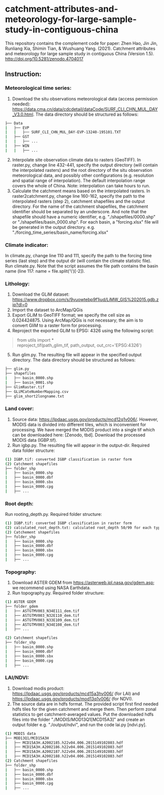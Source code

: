 # catchment-attributes-and-meteorology-for-large-sample-study-in-contiguous-china
This repository contains the complement code for paper: Zhen Hao, Jin Jin, Runliang Xia, Shimin Tian, &amp; Wushuang Yang. (2021). Catchment attributes and meteorology for large sample study in contiguous China (Version 1.5). http://doi.org/10.5281/zenodo.4704017

## Instruction:
### Meteorological time series:

1. Download the situ observations meteorological data (access permission needed): https://data.cma.cn/data/cdcdetail/dataCode/SURF_CLI_CHN_MUL_DAY_V3.0.html. The data directory should be structured as follows:
```bash
├── Data  
|   ├── EVP  
|   |   ├── SURF_CLI_CHN_MUL_DAY-EVP-13240-195101.TXT  
|   ├── GST  
|   |   ├── ...  
|   ├── WIN  
|   |   ├── ...  
```
2. Interpolate site observation climate data to rasters (GeoTIFF). In raster.py, change line 432-441, specify the output directory (will contain the interpolated rasters) and the root directory of the situ observation meteorological data, and possibly other configurations (e.g. resolution and spatial range of interpolation). The default interpolation range covers the whole of China. Note: interpolation can take hours to run.
3. Calculate the catchment means based on the interpolated rasters. In raster2catchment.py, change line 160-162, specify the path to the interpolated rasters (step 2), catchment shapefiles and the output directory. For the name of the catchment shapefiles, the catchment identifier should be separated by an underscore. And note that the shapefile should have a numeric identifier, e.g. "./shapefiles/0000.shp" or "./shapefiles/basin_0000.shp". For each basin, a "forcing.xlsx" file will be generated in the output directory.  e.g. "./forcing_time_series/basin_name/forcing.xlsx"

### Climate indicator:
In climate.py, change line 110 and 111, specify the path to the forcing time series (last step) and the output dir (will contain the climate statistic file). Run climate.py. 
Note that the script assumes the file path contains the basin name (line 117: name = file.split('\\')[-2]).

### Lithology:
1. Download the GLiM dataset: https://www.dropbox.com/s/9vuowtebp9f1iud/LiMW_GIS%202015.gdb.zip?dl=0
2. Import the dataset to ArcMap/QGis
3. Export GLiM to GeoTIFF format; we specify the cell size as 0.024424875. Using ArcMap/QGis is not necessary; the aim is to convert GliM to a raster form for processing.
4. Reproject the exported GLiM to EPSG: 4326 using the following script:

> from utils import * <br>
> reproject_tif(path_glim_tif, path_output, out_crc='EPSG:4326') <br>

5. Run glim.py. The resulting file will appear in the specified output directory. The data directory should be structured as follows:

```bash
├── glim.py
├── shapefiles
|   ├── basin_0000.shp
|   ├── basin_0001.shp
├── GlimRaster.tif
├── GLiMCateNumberMapping.csv
├── glim_short2longname.txt
```

### Land cover:
1. Source data: https://lpdaac.usgs.gov/products/mcd12q1v006/. However, MODIS data is divided into different tiles, which is inconvenient for processing. We have merged the MODIS product into a single tif which can be downloaded here: [Zenodo, tbd]. Download the processed MODIS data (IGBP.tif).
2. Run igbp.py. The resulting file will appear in the output-dir. Required data folder structure:
```bash
(1) IGBP.tif: converted IGBP classification in raster form
(2) Catchment shapefiles
├── folder_shp
|   ├── basin_0000.shp
|   ├── basin_0000.dbf
|   ├── basin_0000.sbx
|   ├── basin_0000.cpg
|   ├── ...
```

### Root depth:
Run rooting_depth.py. Required folder structure:
```bash
(1) IGBP.tif: converted IGBP classification in raster form
(2) calculated_root_depth.txt: calculated root_depth 50/99 for each type of land cover based on Eq. (2) and Table 2 in (Zeng 2001)
(2) Catchement shapefiles
├── folder_shp
|   ├── basin_0000.shp
|   ├── basin_0000.dbf
|   ├── basin_0000.sbx
|   ├── basin_0000.cpg
|   ├── ...
```

### Topography:
1. Download ASTER GDEM from https://asterweb.jpl.nasa.gov/gdem.asp; we recommend using NASA Earthdata. 
2. Run topography.py. Required folder structure:
```bash
(1) ASTER GDEM
├── folder_gdem
|   ├── ASTGTMV003_N34E111_dem.tif
|   ├── ASTGTMV003_N32E110_dem.tif
|   ├── ASTGTMV003_N33E109_dem.tif
|   ├── ASTGTMV003_N34E108_dem.tif
|   ├── ...

(2) Catchment shapefiles
├── folder_shp
|   ├── basin_0000.shp
|   ├── basin_0000.dbf
|   ├── basin_0000.sbx
|   ├── basin_0000.cpg
|   ├── ...
```

### LAI/NDVI:

1. Download modis product: https://lpdaac.usgs.gov/products/mcd15a3hv006/ (for LAI) and https://lpdaac.usgs.gov/products/mod13q1v006/ (for NDVI). 
2. The source data are in hdfs format. The provided script first find needed hdfs tiles for the given catchment and merge them. Then perform zonal statistics to get catchment-averaged values. Put the downloaded hdfs files into the folder "./MODIS/MOD13Q1[MCD15A3]" and create an output folder e.g. "./output/ndvi", and run the code lai.py [ndvi.py].
```bash
(1) MODIS data
├── MOD13Q1/MCD15A3H
|   ├── MCD15A3H.A2002185.h22v04.006.2015149102803.hdf
|   ├── MCD15A3H.A2002186.h22v04.006.2015149102803.hdf
|   ├── MCD15A3H.A2002187.h22v04.006.2015149102803.hdf
|   ├── MCD15A3H.A2002188.h22v04.006.2015149102803.hdf
(2) Catchment shapefiles
├── folder_shp
|   ├── basin_0000.shp
|   ├── basin_0000.dbf
|   ├── basin_0000.sbx
|   ├── basin_0000.cpg
|   ├── ...
```


